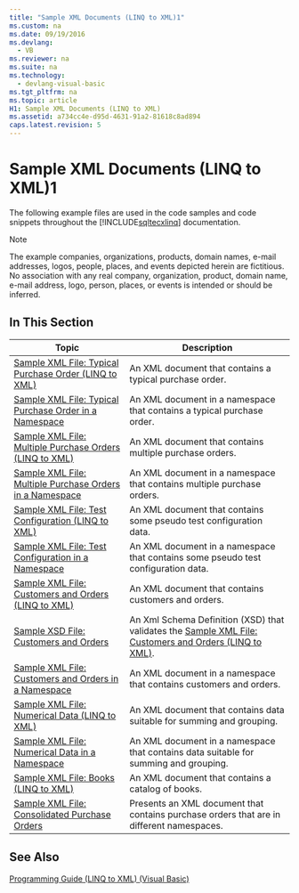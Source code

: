 ```yaml
---
title: "Sample XML Documents (LINQ to XML)1"
ms.custom: na
ms.date: 09/19/2016
ms.devlang: 
  - VB
ms.reviewer: na
ms.suite: na
ms.technology: 
  - devlang-visual-basic
ms.tgt_pltfrm: na
ms.topic: article
H1: Sample XML Documents (LINQ to XML)
ms.assetid: a734cc4e-d95d-4631-91a2-81618c8ad894
caps.latest.revision: 5
---
```

# Sample XML Documents (LINQ to XML)1
The following example files are used in the code samples and code snippets throughout the [!INCLUDE[sqltecxlinq](../vs140/includes/sqltecxlinq_md.md)] documentation.  
  
> [!NOTE]
>  The example companies, organizations, products, domain names, e-mail addresses, logos, people, places, and events depicted herein are fictitious. No association with any real company, organization, product, domain name, e-mail address, logo, person, places, or events is intended or should be inferred.  
  
## In This Section  
  
|Topic|Description|  
|-----------|-----------------|  
|[Sample XML File: Typical Purchase Order (LINQ to XML)](../vs140/Sample-XML-File--Typical-Purchase-Order--LINQ-to-XML-2.md)|An XML document that contains a typical purchase order.|  
|[Sample XML File: Typical Purchase Order in a Namespace](../vs140/Sample-XML-File--Typical-Purchase-Order-in-a-Namespace3.md)|An XML document in a namespace that contains a typical purchase order.|  
|[Sample XML File: Multiple Purchase Orders (LINQ to XML)](../vs140/Sample-XML-File--Multiple-Purchase-Orders--LINQ-to-XML-3.md)|An XML document that contains multiple purchase orders.|  
|[Sample XML File: Multiple Purchase Orders in a Namespace](../vs140/Sample-XML-File--Multiple-Purchase-Orders-in-a-Namespace3.md)|An XML document in a namespace that contains multiple purchase orders.|  
|[Sample XML File: Test Configuration (LINQ to XML)](../vs140/Sample-XML-File--Test-Configuration--LINQ-to-XML-2.md)|An XML document that contains some pseudo test configuration data.|  
|[Sample XML File: Test Configuration in a Namespace](../vs140/Sample-XML-File--Test-Configuration-in-a-Namespace3.md)|An XML document in a namespace that contains some pseudo test configuration data.|  
|[Sample XML File: Customers and Orders (LINQ to XML)](../vs140/Sample-XML-File--Customers-and-Orders--LINQ-to-XML-1.md)|An XML document that contains customers and orders.|  
|[Sample XSD File: Customers and Orders](../vs140/Sample-XSD-File--Customers-and-Orders2.md)|An Xml Schema Definition (XSD) that validates the [Sample XML File: Customers and Orders (LINQ to XML)](../vs140/Sample-XML-File--Customers-and-Orders--LINQ-to-XML-3.md).|  
|[Sample XML File: Customers and Orders in a Namespace](../vs140/Sample-XML-File--Customers-and-Orders-in-a-Namespace1.md)|An XML document in a namespace that contains customers and orders.|  
|[Sample XML File: Numerical Data (LINQ to XML)](../vs140/Sample-XML-File--Numerical-Data--LINQ-to-XML-2.md)|An XML document that contains data suitable for summing and grouping.|  
|[Sample XML File: Numerical Data in a Namespace](../vs140/Sample-XML-File--Numerical-Data-in-a-Namespace1.md)|An XML document in a namespace that contains data suitable for summing and grouping.|  
|[Sample XML File: Books (LINQ to XML)](../vs140/Sample-XML-File--Books--LINQ-to-XML-3.md)|An XML document that contains a catalog of books.|  
|[Sample XML File: Consolidated Purchase Orders](../vs140/Sample-XML-File--Consolidated-Purchase-Orders3.md)|Presents an XML document that contains purchase orders that are in different namespaces.|  
  
## See Also  
 [Programming Guide (LINQ to XML) (Visual Basic)](../vs140/Programming-Guide--LINQ-to-XML---Visual-Basic-.md)